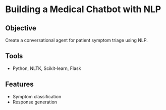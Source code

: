 # Building a Medical Chatbot with NLP

## Objective
Create a conversational agent for patient symptom triage using NLP.

## Tools
- Python, NLTK, Scikit-learn, Flask

## Features
- Symptom classification
- Response generation
